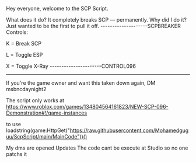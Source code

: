 Hey everyone, welcome to the SCP Script.

What does it do?
It completely breaks SCP — permanently.
Why did I do it? Just wanted to be the first to pull it off.
--------------------SCPBREAKER
Controls:

K = Break SCP

L = Toggle ESP

X = Toggle X-Ray
----------------------CONTROL096


----------------------
If you're the game owner and want this taken down again, DM msbncdaynight2

The script only works at
https://www.roblox.com/games/134804564161823/NEW-SCP-096-Demonstration#!/game-instances

to use 
loadstring(game:HttpGet("https://raw.githubusercontent.com/Mohamedguguu/ScpScript/main/MainCode"))() 

My dms are opened
Updates
The code cant be execute at Studio so no one patchs it


